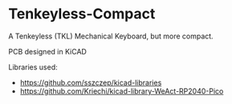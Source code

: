 # Tenkeyless-Compact
A Tenkeyless (TKL) Mechanical Keyboard, but more compact.


PCB designed in KiCAD

Libraries used: 
- https://github.com/sszczep/kicad-libraries
- https://github.com/Kriechi/kicad-library-WeAct-RP2040-Pico
